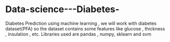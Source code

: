 # Data-science---Diabetes-

Diabetes Prediction using machine learning , we will work with diabetes dataset(PFA) so the dataset contains some features like glucose , thickness , insulation , etc.
Libraries used are pandas , numpy, sklearn  and svm
